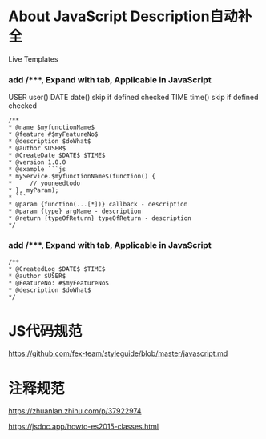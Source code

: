 # About JavaScript Description自动补全

Live Templates

### add /***, Expand with tab, Applicable in JavaScript

USER user()
DATE date() skip if defined checked
TIME time() skip if defined checked

```
/**
* @name $myfunctionName$
* @feature #$myFeatureNo$
* @description $doWhat$
* @author $USER$
* @CreateDate $DATE$ $TIME$
* @version 1.0.0
* @example ```js
* myService.$myfunctionName$(function() {
*     // youneedtodo
* }, myParam);
* ```
* @param {function(...[*])} callback - description
* @param {type} argName - description
* @return {typeOfReturn} typeOfReturn - description
*/
```

### add /***, Expand with tab, Applicable in JavaScript

```
/**
* @CreatedLog $DATE$ $TIME$
* @author $USER$
* @FeatureNo: #$myFeatureNo$
* @description $doWhat$
*/
```

# JS代码规范

https://github.com/fex-team/styleguide/blob/master/javascript.md

# 注释规范

https://zhuanlan.zhihu.com/p/37922974

https://jsdoc.app/howto-es2015-classes.html
